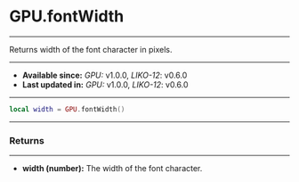 # GPU.fontWidth
---

Returns width of the font character in pixels.

---

* **Available since:** _GPU:_ v1.0.0, _LIKO-12_: v0.6.0
* **Last updated in:** _GPU:_ v1.0.0, _LIKO-12_: v0.6.0

---

```lua
local width = GPU.fontWidth()
```

---
### Returns
---

* **width (number):** The width of the font character.

